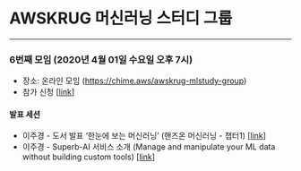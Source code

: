 # AWSKRUG 머신러닝 스터디 그룹

---

### 6번째 모임 (2020년 4월 01일 수요일 오후 7시)

- 장소: 온라인 모임 (https://chime.aws/awskrug-mlstudy-group)
- 참가 신청 [[link](https://www.meetup.com/ko-KR/awskrug/events/269497749/)]

#### 발표 세션

- 이주경 - 도서 발표 ‘한눈에 보는 머신러닝’ (핸즈온 머신러닝 - 챕터1) [[link](https://www.slideshare.net/leejukyung58/ss-231289295)]
- 이주경 - Superb-AI 서비스 소개 (Manage and manipulate your ML data without building custom tools) [[link](https://www.superb-ai.com/)]

